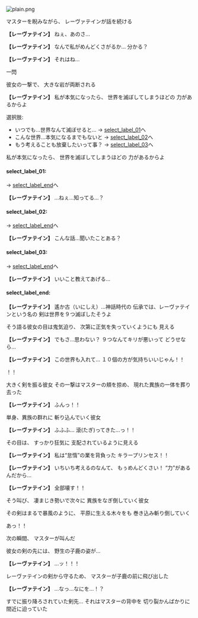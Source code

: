 
![plain.png](../images/backgrounds/plain.png)

マスターを睨みながら、
レーヴァテインが話を続ける

**【レーヴァテイン】**
ねぇ、あのさ…

**【レーヴァテイン】**
なんで私がめんどくさがるか…
分かる？

**【レーヴァテイン】**
それはね…

一閃

彼女の一撃で、
大きな岩が両断される

**【レーヴァテイン】**
私が本気になったら、
世界を滅ぼしてしまうほどの
力があるからよ

選択肢:
- いつでも…世界なんて滅ぼせると… → [select_label_01](#select_label_01)へ
- こんな世界…本気になるまでもないと → [select_label_02](#select_label_02)へ
- もう考えることも放棄したいって事？ → [select_label_03](#select_label_03)へ

私が本気になったら、
世界を滅ぼしてしまうほどの
力があるからよ

#### select_label_01:
 → [select_label_end](#select_label_end)へ

**【レーヴァテイン】**
…ねぇ…知ってる…？

#### select_label_02:
 → [select_label_end](#select_label_end)へ

**【レーヴァテイン】**
こんな話…聞いたことある？

#### select_label_03:
 → [select_label_end](#select_label_end)へ

**【レーヴァテイン】**
いいこと教えてあげる…

#### select_label_end:

**【レーヴァテイン】**
遙か古（いにしえ）…神話時代の
伝承では、レーヴァテインという名の
剣は世界を９つ滅ぼしたそうよ

そう語る彼女の目は鬼気迫り、
次第に正気を失っていくようにも
見える

**【レーヴァテイン】**
でもさ…思わない？
９つなんてキリが悪いって
どうせなら…

**【レーヴァテイン】**
この世界も入れて…
１０個の方が気持ちいいじゃん！！

！！

大きく剣を振る彼女
その一撃はマスターの頬を掠め、
現れた異族の一体を葬り去った

**【レーヴァテイン】**
ふんっ！！

単身、異族の群れに
斬り込んでいく彼女

**【レーヴァテイン】**
ふふふ…
滾(たぎ)ってきた…っ！！

その目は、
すっかり狂気に
支配されているように見える

**【レーヴァテイン】**
私は“怠惰”の業を背負った
キラープリンセス！！

**【レーヴァテイン】**
いちいち考えるのなんて、
もぅめんどくさい！
“力”があるんだから…

**【レーヴァテイン】**
全部壊す！！

そう叫び、
凄まじき勢いで次々に
異族をなぎ倒していく彼女

その剣はまるで暴風のように、
平原に生える木々をも
巻き込み斬り倒していく

あっ！！

次の瞬間、
マスターが叫んだ

彼女の剣の先には、
野生の子鹿の姿が…

**【レーヴァテイン】**
…ッ！！！

レーヴァテインの剣から守るため、
マスターが子鹿の前に飛び出した

**【レーヴァテイン】**
…なっ…なにを…！？

すでに振り降ろされていた剣先…
それはマスターの背中を
切り裂かんばかりに間近に迫っていた
